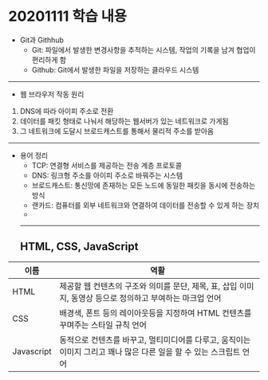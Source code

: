 # 20201111 학습 내용
  - Git과 Githhub
    * Git: 파일에서 발생한 변경사항을 추적하는 시스템, 작업의 기록을 남겨 협업이 편리하게 함
    + Github: Git에서 발생한 파일을 저장하는 클라우드 시스템
---
- 웹 브라우저 작동 원리
1. DNS에 따라 아이피 주소로 전환
2. 데이터를 패킷 형태로 나눠서 해당하는 웹서버가 있는 네트워크로 가게됨
3. 그 네트워크에 도달시 브로드캐스트를 통해서 물리적 주소를 받아옴
---
- 용어 정리
   * TCP: 연결형 서비스를 제공하는 전송 계층 프로토콜
   + DNS: 링크형 주소를 아이피 주소로 바꿔주는 시스템
   - 브로드캐스트: 통신망에 존재하는 모든 노드에 동일한 패킷을 동시에 전송하는 방식
   * 랜카드: 컴퓨터를 외부 네트워크와 연결하여 데이터를 전송할 수 있게 하는 장치
   *
   ---
   ## HTML, CSS, JavaScript

| 이름 | 역활 |
| ------ | ----------- |
| HTML   | 제공할 웹 컨텐츠의 구조와 의미를 문단, 제목, 표, 삽입 이미지, 동영상 등으로 정의하고 부여하는 마크업 언어 |
| CSS | 배경색, 폰트 등의 레이아웃등을 지정하여 HTML 컨텐츠를 꾸며주는 스타일 규칙 언어 |
| Javascript    | 동적으로 컨텐츠를 바꾸고, 멀티미디어를 다루고, 움직이는 이미지 그리고 꽤나 많은 다른 일을 할 수 있는 스크립트 언어 |
